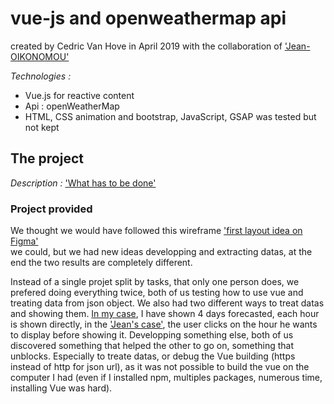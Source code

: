 # vue-js and openweathermap api

created by Cedric Van Hove in April 2019 with the collaboration of ['Jean-OIKONOMOU'](https://github.com/Jean-OIKONOMOU)

_Technologies :_
* Vue.js for reactive content
* Api : openWeatherMap
* HTML, CSS animation and bootstrap, JavaScript, GSAP was tested but not kept

## The project

_Description :_
['What has to be done'](https://github.com/becodeorg/BXL-Johnson-3.9/tree/master/Projets/Mets-Tes-Hauts)

### Project provided

We thought we would have followed this wireframe
['first layout idea on Figma'](https://www.figma.com/file/MUSukZoNaNOy8YAq28198SkW/OpenWeatherMap?node-id=0%3A1)  
we could, but we had new ideas developping and extracting datas, at the end the two results are completely different.

Instead of a single projet split by tasks, that only one person does,
we prefered doing everything twice, both of us testing how to use vue and treating data from json object.
We also had two different ways to treat datas and showing them. [In my case](https://cevaho.github.io/vue-js/dist/), I have shown 4 days forecasted, each hour is shown directly, in the ['Jean's case'](https://jean-oikonomou.github.io/FLOYDMYWEATHER/dist/), the user clicks on the hour he wants to display before showing it.
Developping something else, both of us discovered something that helped the other to go on, something that unblocks.
Especially to treate datas, or debug the Vue building (https instead of http for json url), as it was not possible to build the vue on the computer I had (even if I installed npm, multiples packages, numerous time, installing Vue was hard).
